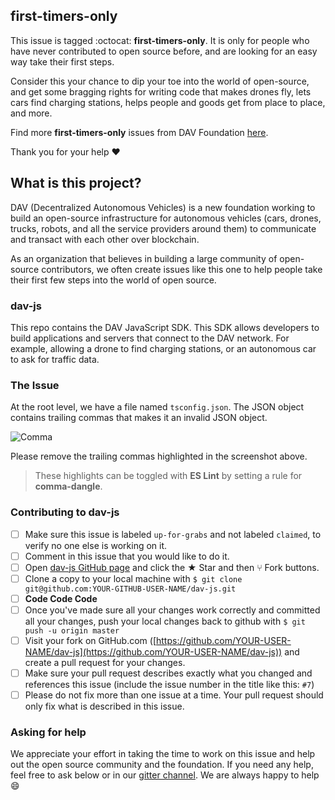 ## first-timers-only

This issue is tagged :octocat: **first-timers-only**. It is only for people who have never contributed to open source before, and are looking for an easy way take their first steps.

Consider this your chance to dip your toe into the world of open-source, and get some bragging rights for writing code that makes drones fly, lets cars find charging stations, helps people and goods get from place to place, and more.

Find more **first-timers-only** issues from DAV Foundation [here](https://github.com/search?q=first-timers-only+org%3ADAVFoundation+label%3A%22up-for-grabs%22&state=open&type=Issues).

Thank you for your help :heart:

## What is this project? 

DAV (Decentralized Autonomous Vehicles) is a new foundation working to build an open-source infrastructure for autonomous vehicles (cars, drones, trucks, robots, and all the service providers around them) to communicate and transact with each other over blockchain.

As an organization that believes in building a large community of open-source contributors, we often create issues like this one to help people take their first few steps into the world of open source.

### dav-js

This repo contains the DAV JavaScript SDK. This SDK allows developers to build applications and servers that connect to the DAV network. For example, allowing a drone to find charging stations, or an autonomous car to ask for traffic data.

### The Issue

At the root level, we have a file named `tsconfig.json`. The JSON object contains trailing commas that makes it an invalid JSON object.

![Comma][comma]

Please remove the trailing commas highlighted in the screenshot above. 

> These highlights can be toggled with **ES Lint** by setting a rule for __comma-dangle__.

### Contributing to dav-js

- [ ] Make sure this issue is labeled `up-for-grabs` and not labeled `claimed`, to verify no one else is working on it.
- [ ] Comment in this issue that you would like to do it.
- [ ] Open [dav-js GitHub page](https://github.com/DAVFoundation/dav-js) and click the ★ Star and then ⑂ Fork buttons.
- [ ] Clone a copy to your local machine with `$ git clone git@github.com:YOUR-GITHUB-USER-NAME/dav-js.git`
- [ ] **Code Code Code**
- [ ] Once you've made sure all your changes work correctly and committed all your changes, push your local changes back to github with `$ git push -u origin master`
- [ ] Visit your fork on GitHub.com ([https://github.com/YOUR-USER-NAME/dav-js](https://github.com/YOUR-USER-NAME/dav-js)) and create a pull request for your changes.
- [ ] Make sure your pull request describes exactly what you changed and references this issue (include the issue number in the title like this: `#7`)
- [ ] Please do not fix more than one issue at a time. Your pull request should only fix what is described in this issue.

### Asking for help

We appreciate your effort in taking the time to work on this issue and help out the open source community and the foundation. If you need any help, feel free to ask below or in our [gitter channel](https://gitter.im/DAVFoundation/DAV-Contributors). We are always happy to help 😄


[comma]: https://raw.githubusercontent.com/mariolo1985/opensource-issue-list/newissue/tsconfigComma/issues/davjs/tsconfig/trailingcomma.png "Trailing Commas"
